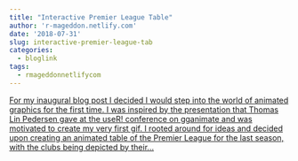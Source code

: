 ```yaml
---
title: "Interactive Premier League Table"
author: 'r-mageddon.netlify.com'
date: '2018-07-31'
slug: interactive-premier-league-tab
categories:
  - bloglink
tags:
  - rmageddonnetlifycom
---
```


[For my inaugural blog post I decided I would step into the world of animated graphics for the first time. I was inspired by the presentation that Thomas Lin Pedersen gave at the useR! conference on gganimate and was motivated to create my very first gif. I rooted around for ideas and decided upon creating an animated table of the Premier League for the last season, with the clubs being depicted by their...<click to read more>](https://r-mageddon.netlify.com/post/interactive-premier-league-table/)


